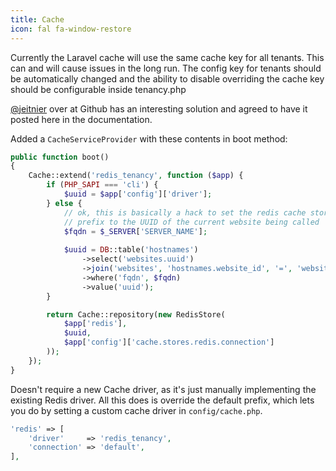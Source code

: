 ```yaml
---
title: Cache
icon: fal fa-window-restore
---
```


Currently the Laravel cache will use the same cache key for all tenants. This can and will cause issues in the long run. The config key for tenants should be automatically changed and the ability to disable overriding the cache key should be configurable inside tenancy.php

[@jeitnier](https://github.com/jeitnier) over at Github has an interesting solution and agreed to have it posted here in the documentation.

Added a `CacheServiceProvider` with these contents in boot method:

```php
public function boot()
{
    Cache::extend('redis_tenancy', function ($app) {
        if (PHP_SAPI === 'cli') {
            $uuid = $app['config']['driver'];
        } else {
            // ok, this is basically a hack to set the redis cache store
            // prefix to the UUID of the current website being called
            $fqdn = $_SERVER['SERVER_NAME'];
            
            $uuid = DB::table('hostnames')
                ->select('websites.uuid')
                ->join('websites', 'hostnames.website_id', '=', 'websites.id')
                ->where('fqdn', $fqdn)
                ->value('uuid');
        }

        return Cache::repository(new RedisStore(
            $app['redis'],
            $uuid,
            $app['config']['cache.stores.redis.connection']
        ));
    });
}
```

Doesn't require a new Cache driver, as it's just manually implementing the existing Redis driver. All this does is override the default prefix, which lets you do by setting a custom cache driver in `config/cache.php`.

```php
'redis' => [
    'driver'     => 'redis_tenancy',
    'connection' => 'default',
],
```

